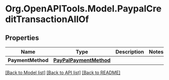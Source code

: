 # Org.OpenAPITools.Model.PaypalCreditTransactionAllOf
## Properties

Name | Type | Description | Notes
------------ | ------------- | ------------- | -------------
**PaymentMethod** | [**PayPalPaymentMethod**](PayPalPaymentMethod.md) |  | 

[[Back to Model list]](../README.md#documentation-for-models) [[Back to API list]](../README.md#documentation-for-api-endpoints) [[Back to README]](../README.md)

